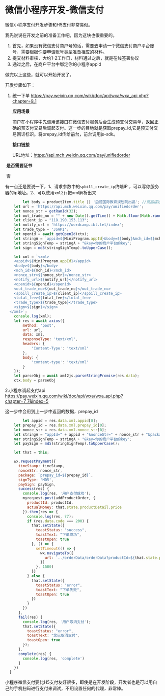 # 微信小程序开发-微信支付

微信小程序支付开发步骤和H5支付非常类似。

我先说说在开发之前的准备工作吧，因为这块也很重要的。

1. 首先，如果没有微信支付商户号的话，需要去申请一个微信支付商户平台账号，需要根据你要申请账号类型准备相应的材料。
2. 提交材料审核，大约1-2工作日，材料通过之后，就是在线签署协议
3. 通过之后，在商户平台中绑定你的小程序appid

做完以上这些，就可以开始开发了。

开发步骤如下：

1. 统一下单 https://pay.weixin.qq.com/wiki/doc/api/wxa/wxa_api.php?chapter=9_1

   **应用场景**

   商户在小程序中先调用该接口在微信支付服务后台生成预支付交易单，返回正确的预支付交易后调起支付。这一步的目地就是获取prepay_id,它是预支付交易回话标识。将prepay_id传给前台，前台调用js-sdk。

   **接口链接**

   URL地址：https://api.mch.weixin.qq.com/pay/unifiedorder

​	**是否需要证书**

​		否

有一点还是要说一下，1、请求参数中的`spbill_create_ip`终端IP ，可以写你服务器的ip地址。2、可以使用`xml2js`把xml解析出来

```js
		let body = productItem.title || '启德国际教育规划院出品'; //商品描述
    let url = 'https://api.mch.weixin.qq.com/pay/unifiedorder';
    let nonce_str = getRanId(32);
    let out_trade_no = "" + new Date().getTime() + Math.floor(Math.random() * 10);
    let client_ip = "118.190.153.113";
    let notify_url = 'https://wordcamp.ibt.tel/index';
    let trade_type = 'JSAPI';
    let openid = await getOpenId(ctx);
    let stringA = `appid=${MiniProgram.appId}&body=${body}&mch_id=${mch_id}&nonce_str=${nonce_str}&notify_url=${notify_url}&openid=${openid}&out_trade_no=${out_trade_no}&spbill_create_ip=${client_ip}&total_fee=${total_fee}&trade_type=${trade_type}`;
    let stringSighTemp = stringA + "&key=你的商户平台的key";
    let sign = md5(stringSighTemp).toUpperCase();

    let xml = `<xml>
    <appid>${MiniProgram.appId}</appid>
    <body>${body}</body>
    <mch_id>${mch_id}</mch_id>
    <nonce_str>${nonce_str}</nonce_str>
    <notify_url>${notify_url}</notify_url>
    <openid>${openid}</openid>
    <out_trade_no>${out_trade_no}</out_trade_no>
    <spbill_create_ip>${client_ip}</spbill_create_ip>
    <total_fee>${total_fee}</total_fee>
    <trade_type>${trade_type}</trade_type>
    <sign>${sign}</sign>
  </xml>`;
    console.log(xml);
    let res = await axios({
        method: 'post',
        url: url,
        data: xml,
        responseType: 'text/xml',
        headers: {
            'Content-Type': 'text/xml'
        },
        body: {
            'content-type': 'text/xml'
        }
    });
    let parseObj = await xml2js.parseStringPromise(res.data);
    ctx.body = parseObj
```



2.小程序调起支付api https://pay.weixin.qq.com/wiki/doc/api/wxa/wxa_api.php?chapter=7_7&index=5



这一步中会用到上一步中返回的数据，prepay_id

```javascript
		let appid = res.data.xml.appid[0];
    let prepay_id = res.data.xml.prepay_id[0];
    let nonce_str = res.data.xml.nonce_str[0];
    let stringA = "appId=" + appid + "&nonceStr=" + nonce_str + "&package=prepay_id=" + prepay_id + "&signType=MD5&timeStamp=" + timeStamp;
    var stringSignTemp = stringA + "&key=你的商户平台的key";
    let paySign = md5(stringSignTemp).toUpperCase();

    let that = this;

    wx.requestPayment({
      timeStamp: timeStamp,
      nonceStr: nonce_str,
      package: `prepay_id=${prepay_id}`,
      signType: 'MD5',
      paySign: paySign,
      success(res) {
        console.log(res, '用户支付成功');
        myrequest.post(addProductOrder, {
          productId: productId,
          actualMoney: that.state.productDetail.price
        }).then(res => {
          console.log(res, 77);
          if (res.data.code === 200) {
            that.setState({
              toastStatus: "success",
              toastText: "下单成功",
              toastOpen: true
            }, () => {
              setTimeout(() => {
                wx.navigateTo({
                  url: `../orderData/orderData?productId=${that.state.productDetail.id}&type=product`
                })
              }, 1500)
            })
          } else {
            that.setState({
              toastStatus: "error",
              toastText: "下单失败",
              toastOpen: true
            })
          }
        })
      },
      fail(res) {
        console.log(res, '用户取消支付');
        that.setState({
          toastStatus: "error",
          toastText: "您已取消支付",
          toastOpen: true
        });
      },
      complete(res) {
        console.log(res, 'complete')
      }
    })
  }
```

小程序微信支付要比H5支付友好很多，即使是在开发阶段，开发者也是可以用自己的手机扫码进行支付来调试，不用设置任何的代理，非常棒。
